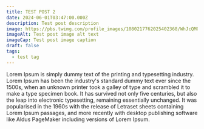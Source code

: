 ```yaml
---
title: TEST POST 2
date: 2024-06-01T03:47:00.000Z
description: Test post description
image: https://pbs.twimg.com/profile_images/1080217762025402368/WhJcQMOr_400x400.jpg
imageAlt: Test post image alt text
imageCap: Test post image caption
draft: false
tags:
  - test tag
---
```

Lorem Ipsum is simply dummy text of the printing and typesetting industry. Lorem Ipsum has been the industry's standard dummy text ever since the 1500s, when an unknown printer took a galley of type and scrambled it to make a type specimen book. It has survived not only five centuries, but also the leap into electronic typesetting, remaining essentially unchanged. It was popularised in the 1960s with the release of Letraset sheets containing Lorem Ipsum passages, and more recently with desktop publishing software like Aldus PageMaker including versions of Lorem Ipsum.
